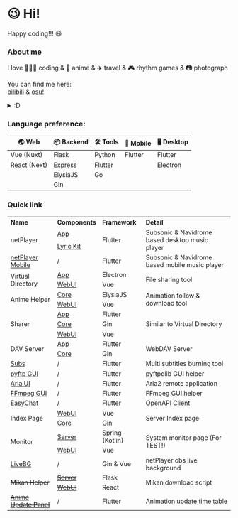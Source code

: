 # 😉 Hi!
Happy coding!!! 😆

### About me

I love 👨🏻‍💻 coding & 🍿 anime & ✈️ travel & 🎮 rhythm games & 📷 photograph

You can find me here:  
[bilibili](https://space.bilibili.com/5129395) &
[osu!](https://osu.ppy.sh/users/11444852)

<details>
<summary>:D</summary>
  
![selfie](selfie.jpg)

</details>

### Language preference:

🌏 Web | 📦 Backend | 🛠️ Tools | 📱 Mobile | 🖥️ Desktop
-|-|-|-|-
Vue (Nuxt)|Flask|Python|Flutter|Flutter
React (Next)|Express|Flutter||Electron
||ElysiaJS|Go|
||Gin|

### Quick link

<table style="text-align: left">
<tr>
    <th>Name</th>
    <th>Components</th>
    <th>Framework</th>
    <th>Detail</th>
</tr>
<tr>
    <td rowspan="2">netPlayer</td>
    <td><a href="https://github.com/Zhoucheng133/netPlayer-Next">App</a></td>
    <td rowspan="2">Flutter</td>
    <td rowspan="2">Subsonic & Navidrome based desktop music player</td>
</tr>
<tr>
    <td><a href="https://github.com/Zhoucheng133/netPlayer-mini-kit">Lyric Kit</a></td>
</tr>
<tr>
    <td><a href="https://github.com/Zhoucheng133/netPlayer-Mobile">netPlayer Mobile</a></td>
    <td>/</td>
    <td>Flutter</td>
    <td>Subsonic & Navidrome based mobile music player</td>
</tr>
<tr>
    <td rowspan="2">Virtual Directory</td>
    <td><a href="https://github.com/Zhoucheng133/virtual-directory">App</a></td>
    <td>Electron</td>
    <td rowspan="2">File sharing tool</td>
</tr>
<tr>
    <td><a href="https://github.com/Zhoucheng133/virtual-dir-page">WebUI</a></td>
    <td>Vue</td>
</tr>
<tr>
    <td rowspan="2">Anime Helper</td>
    <td><a href="https://github.com/Zhoucheng133/Anime-Helper">Core</a></td>
    <td>ElysiaJS</td>
    <td rowspan="2">Animation follow & download tool</td>
</tr>
<tr>
    <td><a href="https://github.com/Zhoucheng133/Anime-Helper-UI">WebUI</a></td>
    <td>Vue</td>
</tr>
<tr>
    <td rowspan="3">Sharer</td>
    <td><a href="https://github.com/Zhoucheng133/Sharer-App">App</a></td>
    <td>Flutter</td>
    <td rowspan="3">Similar to Virtual Directory</td>
</tr>
<tr>
    <td><a href="https://github.com/Zhoucheng133/Sharer-Core">Core</a></td>
    <td>Gin</td>
</tr>
<tr>
    <td><a href="https://github.com/Zhoucheng133/Sharer-Web">WebUI</a></td>
    <td>Vue</td>
</tr>
<tr>
    <td rowspan="2">DAV Server</td>
    <td><a href="https://github.com/Zhoucheng133/DAV-Server">App</a></td>
    <td>Flutter</td>
    <td rowspan="2">WebDAV Server</td>
</tr>
<tr>
    <td><a href="https://github.com/Zhoucheng133/DAV-Core">Core</a></td>
    <td>Gin</td>
</tr>
<tr>
    <td><a href="https://github.com/Zhoucheng133/Subs">Subs</a></td>
    <td>/</td>
    <td>Flutter</td>
    <td>Multi subtitles burning tool</td>
</tr>
<tr>
    <td><a href="https://github.com/Zhoucheng133/pyftp-GUI">pyftp GUI</a></td>
    <td>/</td>
    <td>Flutter</td>
    <td>pyftpdlib GUI helper</td>
</tr>
<tr>
    <td><a href="https://github.com/Zhoucheng133/AriaUI">Aria UI</a></td>
    <td>/</td>
    <td>Flutter</td>
    <td>Aria2 remote application</td>
</tr>
<tr>
    <td><a href="https://github.com/Zhoucheng133/FFmpegGUI">FFmpeg GUI</a></td>
    <td>/</td>
    <td>Flutter</td>
    <td>FFmpeg GUI helper</td>
</tr>
<tr>
    <td><a href="https://github.com/Zhoucheng133/EasyChat">EasyChat</a></td>
    <td>/</td>
    <td>Flutter</td>
    <td>OpenAPI Client</td>
</tr>
<tr>
    <td rowspan="2">Index Page</td>
    <td><a href="https://github.com/Zhoucheng133/Index-Page">WebUI</a></td>
    <td>Vue</td>
    <td rowspan="2">Server Index page</td>
</tr>
<tr>
    <td><a href="https://github.com/Zhoucheng133/Index-Page-Core">Core</a></td>
    <td>Gin</td>
</tr>
<tr>
    <td rowspan="2">Monitor</td>
    <td><a href="https://github.com/Zhoucheng133/Monitor">Server</a></td>
    <td>Spring (Kotlin)</td>
    <td rowspan="2">System monitor page (For TEST!)</td>
</tr>
<tr>
    <td><a href="https://github.com/Zhoucheng133/Monitor-UI">WebUI</a></td>
    <td>Vue</td>
</tr>
<tr>
    <td><a href="https://github.com/Zhoucheng133/Live-BG">LiveBG</a></td>
    <td>/</td>
    <td>Gin & Vue</td>
    <td>netPlayer obs live background</td>
</tr>
<tr>
    <td rowspan="2"><del>Mikan Helper</del></td>
    <td><del><a href="https://github.com/Zhoucheng133/Mikan-Helper">Server</a></del></td>
    <td>Flask</td>
    <td rowspan="2">Mikan download script</td>
</tr>
<tr>
    <td><del><a href="https://github.com/Zhoucheng133/Anime-Helper-Web">WebUI</a></del></td>
    <td>React</td>
</tr>
<tr>
    <td> <a href="https://github.com/Zhoucheng133/Anime-Update-Panel"><del>Anime Update Panel</del></a></td>
    <td>/</td>
    <td>Flutter</td>
    <td>Animation update time table</td>
</tr>
</table>
